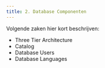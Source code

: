 ```yaml
---
title: 2. Database Componenten
---
```


Volgende zaken hier kort beschrijven:
- Three Tier Architecture
- Catalog
- Database Users
- Database Languages